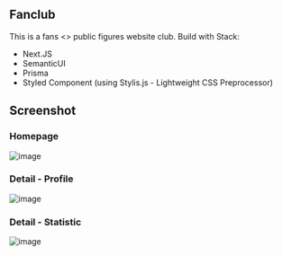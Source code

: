 ## Fanclub
This is a fans <> public figures website club. Build with Stack:
- Next.JS
- SemanticUI
- Prisma
- Styled Component (using Stylis.js - Lightweight CSS Preprocessor)

## Screenshot
### Homepage
![image](https://user-images.githubusercontent.com/37952353/91083117-f12b5d80-e673-11ea-82df-0f693faafb0b.png)
### Detail - Profile
![image](https://user-images.githubusercontent.com/37952353/91083270-318adb80-e674-11ea-864b-4ce2eae7776c.png)
### Detail - Statistic
![image](https://user-images.githubusercontent.com/37952353/91083340-57b07b80-e674-11ea-86ed-ead14acf4440.png)

